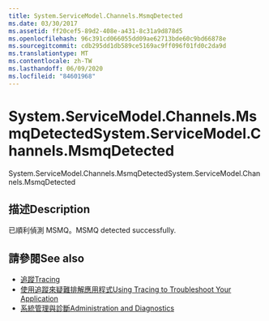 ```yaml
---
title: System.ServiceModel.Channels.MsmqDetected
ms.date: 03/30/2017
ms.assetid: ff20cef5-89d2-408e-a431-8c31a9d878d5
ms.openlocfilehash: 96c391cd066055dd09ae62713bde60c9bd66878e
ms.sourcegitcommit: cdb295dd1db589ce5169ac9ff096f01fd0c2da9d
ms.translationtype: MT
ms.contentlocale: zh-TW
ms.lasthandoff: 06/09/2020
ms.locfileid: "84601968"
---
```

# <a name="systemservicemodelchannelsmsmqdetected"></a><span data-ttu-id="d97c2-102">System.ServiceModel.Channels.MsmqDetected</span><span class="sxs-lookup"><span data-stu-id="d97c2-102">System.ServiceModel.Channels.MsmqDetected</span></span>
<span data-ttu-id="d97c2-103">System.ServiceModel.Channels.MsmqDetected</span><span class="sxs-lookup"><span data-stu-id="d97c2-103">System.ServiceModel.Channels.MsmqDetected</span></span>  
  
## <a name="description"></a><span data-ttu-id="d97c2-104">描述</span><span class="sxs-lookup"><span data-stu-id="d97c2-104">Description</span></span>  
 <span data-ttu-id="d97c2-105">已順利偵測 MSMQ。</span><span class="sxs-lookup"><span data-stu-id="d97c2-105">MSMQ detected successfully.</span></span>  
  
## <a name="see-also"></a><span data-ttu-id="d97c2-106">請參閱</span><span class="sxs-lookup"><span data-stu-id="d97c2-106">See also</span></span>

- [<span data-ttu-id="d97c2-107">追蹤</span><span class="sxs-lookup"><span data-stu-id="d97c2-107">Tracing</span></span>](index.md)
- [<span data-ttu-id="d97c2-108">使用追蹤來疑難排解應用程式</span><span class="sxs-lookup"><span data-stu-id="d97c2-108">Using Tracing to Troubleshoot Your Application</span></span>](using-tracing-to-troubleshoot-your-application.md)
- [<span data-ttu-id="d97c2-109">系統管理與診斷</span><span class="sxs-lookup"><span data-stu-id="d97c2-109">Administration and Diagnostics</span></span>](../index.md)
